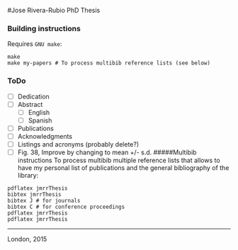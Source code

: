 #Jose Rivera-Rubio PhD Thesis

### Building instructions

Requires `GNU make`:

```
make
make my-papers # To process multibib reference lists (see below)
```
### ToDo
- [ ] Dedication
- [ ] Abstract
	- [ ] English
	- [ ] Spanish
- [ ] Publications
- [ ] Acknowledgments 
- [ ] Listings and acronyms (probably delete?)
- [ ] Fig. 38, Improve by changing to mean +/- s.d.
#####Multibib instructions
To process multibib multiple reference lists that allows to have my personal list of publications and the general bibliography of the library:

```
pdflatex jmrrThesis
bibtex jmrrThesis
bibtex J # for journals
bibtex C # for conference proceedings
pdflatex jmrrThesis
pdflatex jmrrThesis

```

-----

London, 2015
